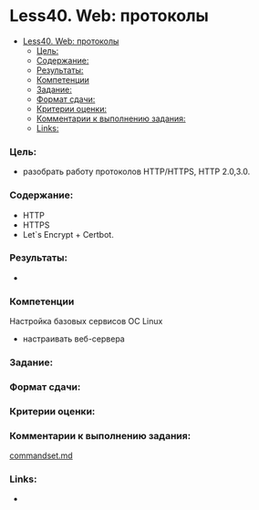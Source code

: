 # Less40. Web: протоколы
- [Less40. Web: протоколы](#less40-web-протоколы)
    - [Цель:](#цель)
    - [Содержание:](#содержание)
    - [Результаты:](#результаты)
    - [Компетенции](#компетенции)
    - [Задание:](#задание)
    - [Формат сдачи:](#формат-сдачи)
    - [Критерии оценки:](#критерии-оценки)
    - [Комментарии к выполнению задания:](#комментарии-к-выполнению-задания)
    - [Links:](#links)

### Цель: 
- разобрать работу протоколов HTTP/HTTPS, HTTP 2.0,3.0.
  
### Содержание:
- HTTP
- HTTPS
- Let`s Encrypt + Certbot.
 
### Результаты:
- 

### Компетенции

Настройка базовых сервисов ОС Linux
  - настраивать веб-сервера
 
### Задание:

### Формат сдачи: 

### Критерии оценки:


### Комментарии к выполнению задания:
[commandset.md](./appendix/commandset.md)

### Links:

- 
